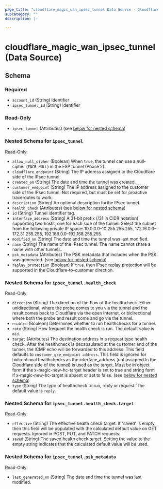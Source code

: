 ```yaml
---
page_title: "cloudflare_magic_wan_ipsec_tunnel Data Source - Cloudflare"
subcategory: ""
description: |-
  
---
```


# cloudflare_magic_wan_ipsec_tunnel (Data Source)




<!-- schema generated by tfplugindocs -->
## Schema

### Required

- `account_id` (String) Identifier
- `ipsec_tunnel_id` (String) Identifier

### Read-Only

- `ipsec_tunnel` (Attributes) (see [below for nested schema](#nestedatt--ipsec_tunnel))

<a id="nestedatt--ipsec_tunnel"></a>
### Nested Schema for `ipsec_tunnel`

Read-Only:

- `allow_null_cipher` (Boolean) When `true`, the tunnel can use a null-cipher (`ENCR_NULL`) in the ESP tunnel (Phase 2).
- `cloudflare_endpoint` (String) The IP address assigned to the Cloudflare side of the IPsec tunnel.
- `created_on` (String) The date and time the tunnel was created.
- `customer_endpoint` (String) The IP address assigned to the customer side of the IPsec tunnel. Not required, but must be set for proactive traceroutes to work.
- `description` (String) An optional description forthe IPsec tunnel.
- `health_check` (Attributes) (see [below for nested schema](#nestedatt--ipsec_tunnel--health_check))
- `id` (String) Tunnel identifier tag.
- `interface_address` (String) A 31-bit prefix (/31 in CIDR notation) supporting two hosts, one for each side of the tunnel. Select the subnet from the following private IP space: 10.0.0.0–10.255.255.255, 172.16.0.0–172.31.255.255, 192.168.0.0–192.168.255.255.
- `modified_on` (String) The date and time the tunnel was last modified.
- `name` (String) The name of the IPsec tunnel. The name cannot share a name with other tunnels.
- `psk_metadata` (Attributes) The PSK metadata that includes when the PSK was generated. (see [below for nested schema](#nestedatt--ipsec_tunnel--psk_metadata))
- `replay_protection` (Boolean) If `true`, then IPsec replay protection will be supported in the Cloudflare-to-customer direction.

<a id="nestedatt--ipsec_tunnel--health_check"></a>
### Nested Schema for `ipsec_tunnel.health_check`

Read-Only:

- `direction` (String) The direction of the flow of the healthcheck. Either unidirectional, where the probe comes to you via the tunnel and the result comes back to Cloudflare via the open Internet, or bidirectional where both the probe and result come and go via the tunnel.
- `enabled` (Boolean) Determines whether to run healthchecks for a tunnel.
- `rate` (String) How frequent the health check is run. The default value is `mid`.
- `target` (Attributes) The destination address in a request type health check. After the healthcheck is decapsulated at the customer end of the tunnel, the ICMP echo will be forwarded to this address. This field defaults to `customer_gre_endpoint address`. This field is ignored for bidirectional healthchecks as the interface_address (not assigned to the Cloudflare side of the tunnel) is used as the target. Must be in object form if the x-magic-new-hc-target header is set to true and string form if x-magic-new-hc-target is absent or set to false. (see [below for nested schema](#nestedatt--ipsec_tunnel--health_check--target))
- `type` (String) The type of healthcheck to run, reply or request. The default value is `reply`.

<a id="nestedatt--ipsec_tunnel--health_check--target"></a>
### Nested Schema for `ipsec_tunnel.health_check.target`

Read-Only:

- `effective` (String) The effective health check target. If 'saved' is empty, then this field will be populated with the calculated default value on GET requests. Ignored in POST, PUT, and PATCH requests.
- `saved` (String) The saved health check target. Setting the value to the empty string indicates that the calculated default value will be used.



<a id="nestedatt--ipsec_tunnel--psk_metadata"></a>
### Nested Schema for `ipsec_tunnel.psk_metadata`

Read-Only:

- `last_generated_on` (String) The date and time the tunnel was last modified.


